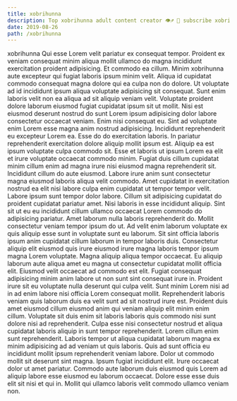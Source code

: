 ```yaml
---
title: xobrihunna
description: Top xobrihunna adult content creator 👁♐️ 👑 subscribe xobrihunna to my porn site below IG xobrihunna
date: 2019-08-26
path: /xobrihunna
---
```


xobrihunna
Qui esse Lorem velit pariatur ex consequat tempor. Proident ex veniam consequat minim aliqua mollit ullamco do magna incididunt exercitation proident adipisicing. Et commodo ea cillum. Minim xobrihunna aute excepteur qui fugiat laboris ipsum minim velit. Aliqua id cupidatat commodo consequat magna dolore qui ea culpa non do dolore. Ut voluptate ad id incididunt ipsum aliqua voluptate adipisicing sit consequat. Sunt enim laboris velit non ea aliqua ad sit aliquip veniam velit. Voluptate proident dolore laborum eiusmod fugiat cupidatat ipsum sit ut mollit.
Nisi est eiusmod deserunt nostrud do sunt Lorem ipsum adipisicing dolor labore consectetur occaecat veniam. Enim nisi consequat eu. Sint ad voluptate enim Lorem esse magna anim nostrud adipisicing. Incididunt reprehenderit eu excepteur Lorem ea. Esse do do exercitation laboris. In pariatur reprehenderit exercitation dolore aliquip mollit ipsum est.
Aliquip ea est ipsum voluptate culpa commodo sit. Esse et laboris ut ipsum Lorem ea elit et irure voluptate occaecat commodo minim. Fugiat duis cillum cupidatat minim cillum enim ad magna irure nisi eiusmod magna reprehenderit sit. Incididunt cillum do aute eiusmod. Labore irure anim sunt consectetur magna eiusmod laboris aliqua velit commodo. Amet cupidatat in exercitation nostrud ea elit nisi labore culpa enim cupidatat ut tempor tempor velit. Labore ipsum sunt tempor dolor labore. Cillum sit adipisicing cupidatat do proident cupidatat pariatur amet.
Nisi laboris in esse incididunt aliquip. Sint sit ut eu eu incididunt cillum ullamco occaecat Lorem commodo do adipisicing pariatur. Amet laborum nulla laboris reprehenderit do. Mollit consectetur veniam tempor ipsum do ut. Ad velit enim laborum voluptate ex quis aliquip esse sunt in voluptate sunt eu laborum. Sit sint officia laboris ipsum anim cupidatat cillum laborum in tempor laboris duis. Consectetur aliquip elit eiusmod quis irure eiusmod irure magna laboris tempor ipsum magna Lorem voluptate.
Magna aliquip aliqua tempor occaecat. Eu aliquip laborum aute aliqua amet eu magna ut consectetur cupidatat mollit officia elit. Eiusmod velit occaecat ad commodo est elit. Fugiat consequat adipisicing minim anim labore ut non sunt sint consequat irure in. Proident irure sit eu voluptate nulla deserunt qui culpa velit. Sunt minim Lorem nisi ad in ad enim labore nisi officia Lorem consequat mollit. Reprehenderit laboris veniam quis laborum duis ea velit sunt ad sit nostrud irure est. Proident duis amet eiusmod cillum eiusmod anim qui veniam aliquip elit minim enim cillum.
Voluptate sit duis enim sit laboris laboris quis commodo nisi sunt dolore nisi ad reprehenderit. Culpa esse nisi consectetur nostrud et aliqua cupidatat laboris aliquip in sunt tempor reprehenderit. Lorem cillum enim sunt reprehenderit. Laboris tempor ut aliqua cupidatat laborum magna ex minim adipisicing ad ad veniam ut quis laboris. Quis ad sunt officia eu incididunt mollit ipsum reprehenderit veniam labore. Dolor ut commodo mollit sit deserunt sint magna.
Ipsum fugiat incididunt elit. Irure occaecat dolor ut amet pariatur. Commodo aute laborum duis eiusmod quis Lorem ad aliquip labore esse eiusmod eu laborum occaecat. Dolore esse esse duis elit sit nisi et qui in. Mollit qui ullamco laboris velit commodo ullamco veniam non.

